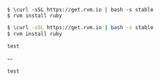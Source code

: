 ```
$ \curl -sSL https://get.rvm.io | bash -s stable
$ rvm install ruby
```

```bash
$ \curl -sSL https://get.rvm.io | bash -s stable
$ rvm install ruby
```

`test`

--

    test
